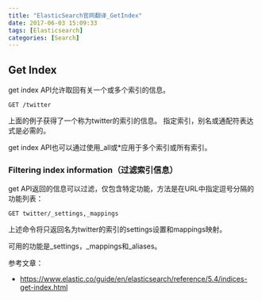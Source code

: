 ```yaml
---
title: "ElasticSearch官网翻译_GetIndex"
date: 2017-06-03 15:09:33
tags: [Elasticsearch]
categories: [Search]
---
```


## Get Index

get index API允许取回有关一个或多个索引的信息。

```
GET /twitter
```

上面的例子获得了一个称为twitter的索引的信息。 指定索引，别名或通配符表达式是必需的。

get index API也可以通过使用_all或*应用于多个索引或所有索引。

### Filtering index information（过滤索引信息）

get API返回的信息可以过滤，仅包含特定功能，方法是在URL中指定逗号分隔的功能列表：

```
GET twitter/_settings,_mappings
```

上述命令将只返回名为twitter的索引的settings设置和mappings映射。

可用的功能是_settings，_mappings和_aliases。

参考文章：

- https://www.elastic.co/guide/en/elasticsearch/reference/5.4/indices-get-index.html
